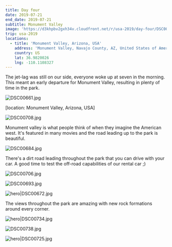 ```yaml
---
title: Day four
date: 2019-07-21
end_date: 2019-07-21
subtitle: Monument Valley
image: 'https://d3khpbv2gxh34v.cloudfront.net/r/usa-2019/day-four/DSC00672.jpg'
trip: usa-2019
locations:
  - title: 'Monument Valley, Arizona, USA'
    address: 'Monument Valley, Navajo County, AZ, United States of America'
    country: US
    lat: 36.9820026
    lng: -110.1108327
---
```


The jet-lag was still on our side, everyone woke up at seven in the morning. This meant an early departure for Monument Valley, resulting in plenty of time in the park.

![DSC00661.jpg](https://d3khpbv2gxh34v.cloudfront.net/r/usa-2019/day-four/DSC00661.jpg "1.5")

[location: Monument Valley, Arizona, USA]

![DSC00708.jpg](https://d3khpbv2gxh34v.cloudfront.net/r/usa-2019/day-four/DSC00708.jpg "1.5")

Monument valley is what people think of when they imagine the American west. It's featured in many movies and the road leading up to the park is beautiful.


![DSC00684.jpg](https://d3khpbv2gxh34v.cloudfront.net/r/usa-2019/day-four/DSC00684.jpg "1.5")

There's a dirt road leading throughout the park that you can drive with your car. A good time to test the off-road capabilities of our rental car ;)

![DSC00706.jpg](https://d3khpbv2gxh34v.cloudfront.net/r/usa-2019/day-four/DSC00706.jpg "1.5")

![DSC00693.jpg](https://d3khpbv2gxh34v.cloudfront.net/r/usa-2019/day-four/DSC00693.jpg "1.5")


![hero|DSC00672.jpg](https://d3khpbv2gxh34v.cloudfront.net/r/usa-2019/day-four/DSC00672.jpg "1.5")

The views throughout the park are amazing with new rock formations around every corner.

![hero|DSC00734.jpg](https://d3khpbv2gxh34v.cloudfront.net/r/usa-2019/day-four/DSC00734.jpg "1.5")

![DSC00738.jpg](https://d3khpbv2gxh34v.cloudfront.net/r/usa-2019/day-four/DSC00738.jpg "1.5")

![hero|DSC00725.jpg](https://d3khpbv2gxh34v.cloudfront.net/r/usa-2019/day-four/DSC00725.jpg "1.5")
